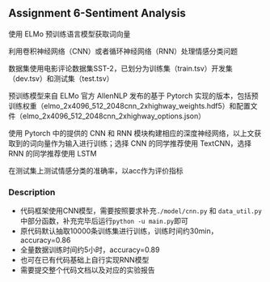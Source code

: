 ## Assignment 6-Sentiment Analysis
使用 ELMo 预训练语言模型获取词向量

利用卷积神经网络（CNN）或者循环神经网络（RNN）处理情感分类问题

数据集使用电影评论数据集SST-2，已划分为训练集（train.tsv）开发集（dev.tsv）和测试集（test.tsv）

预训练模型来自 ELMo 官方 AllenNLP 发布的基于 Pytorch 实现的版本，包括预训练权重（elmo_2x4096_512_2048cnn_2xhighway_weights.hdf5）和配置文件（elmo_2x4096_512_2048cnn_2xhighway_options.json）

使用 Pytorch 中的提供的 CNN 和 RNN 模块构建相应的深度神经网络，以上文获取到的词向量作为输入进行训练；选择 CNN 的同学推荐使用 TextCNN，选择 RNN 的同学推荐使用 LSTM

在测试集上测试情感分类的准确率，以acc作为评价指标

### Description
- 代码框架使用CNN模型，需要按照要求补充`./model/cnn.py` 和 `data_util.py`中部分函数，补充完毕后运行`python -u main.py`即可
- 原代码默认抽取10000条训练集进行训练，训练时间约30min，accuracy=0.86
- 全量数据训练时间约5小时，accuracy=0.89
- 也可在已有代码基础上自行实现RNN模型
- 需要提交整个代码文档以及对应的实验报告